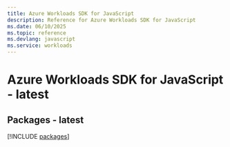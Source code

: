 ```yaml
---
title: Azure Workloads SDK for JavaScript
description: Reference for Azure Workloads SDK for JavaScript
ms.date: 06/10/2025
ms.topic: reference
ms.devlang: javascript
ms.service: workloads
---
```

# Azure Workloads SDK for JavaScript - latest
## Packages - latest
[!INCLUDE [packages](workloads-index.md)]